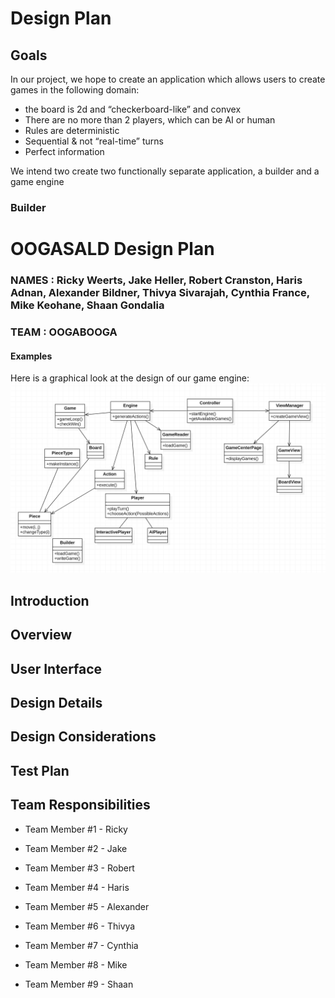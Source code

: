 
# Design Plan

## Goals

In our project, we hope to create an application which allows users
to create games in the following domain:
* the board is 2d and “checkerboard-like” and convex
* There are no more than 2 players, which can be AI or human
* Rules are deterministic
* Sequential & not “real-time” turns
* Perfect information

We intend two create two functionally separate application, a builder and a game engine

### Builder


# OOGASALD Design Plan
### NAMES : Ricky Weerts, Jake Heller, Robert Cranston, Haris Adnan, Alexander Bildner, Thivya Sivarajah, Cynthia France, Mike Keohane, Shaan Gondalia
### TEAM : OOGABOOGA


#### Examples

Here is a graphical look at the design of our game engine:
![Design of our game engine](engine_design.png "Design of our game engine")


## Introduction


## Overview


## User Interface


## Design Details


## Design Considerations


## Test Plan


## Team Responsibilities

* Team Member #1 - Ricky

* Team Member #2 - Jake

* Team Member #3 - Robert

* Team Member #4 - Haris

* Team Member #5 - Alexander

* Team Member #6 - Thivya

* Team Member #7 - Cynthia

* Team Member #8 - Mike
* Team Member #9 - Shaan
